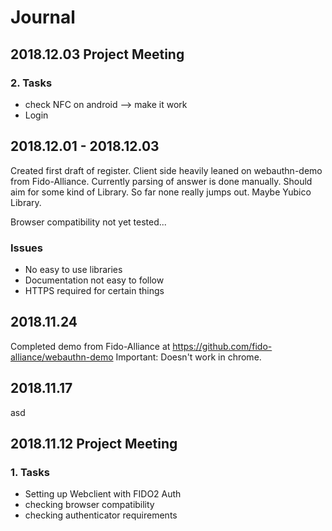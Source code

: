 # Journal

## 2018.12.03 Project Meeting

### 2. Tasks

* check NFC on android --> make it work
* Login

## 2018.12.01 - 2018.12.03

Created first draft of register. Client side heavily leaned on webauthn-demo from Fido-Alliance. Currently parsing of answer is done manually. Should aim for some kind of Library. So far none really jumps out. Maybe Yubico Library.

Browser compatibility not yet tested...

### Issues

* No easy to use libraries
* Documentation not easy to follow
* HTTPS required for certain things

## 2018.11.24

Completed demo from Fido-Alliance at <https://github.com/fido-alliance/webauthn-demo>
Important: Doesn't work in chrome.

## 2018.11.17

asd

## 2018.11.12 Project Meeting

### 1. Tasks

* Setting up Webclient with FIDO2 Auth
* checking browser compatibility
* checking authenticator requirements